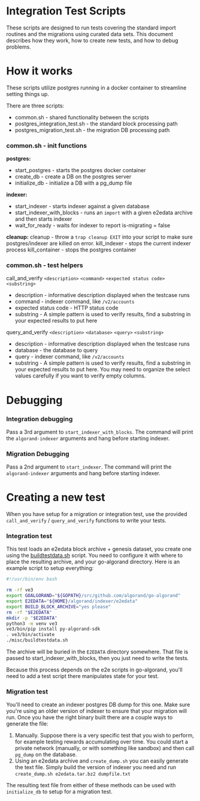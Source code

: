 # Integration Test Scripts

These scripts are designed to run tests covering the standard import routines and the migrations using curated data sets. This document describes how they work, how to create new tests, and how to debug problems.

# How it works

These scripts utilize postgres running in a docker container to streamline setting things up.

There are three scripts:
* common.sh - shared functionality between the scripts
* postgres_integration_test.sh - the standard block processing path
* postgres_migration_test.sh - the migration DB processing path

### common.sh - init functions

**postgres:**

* start_postgres - starts the postgres docker container
* create_db - create a DB on the postgres server
* initialize_db - initialize a DB with a pg_dump file

**indexer:**

* start_indexer - starts indexer against a given database
* start_indexer_with_blocks - runs an `import` with a given e2edata archive and then starts indexer
* wait_for_ready - waits for indexer to report is-migrating = false

**cleanup:**
cleanup - throw a `trap cleanup EXIT` into your script to make sure postgres/indexer are killed on error.
kill_indexer - stops the current indexer process
kill_container - stops the postgres container

### common.sh - test helpers

call_and_verify `<description>` `<command>` `<expected status code>` `<substring>`

* description - informative description displayed when the testcase runs
* command - indexer command, like `/v2/accounts`
* expected status code - HTTP status code
* substring - A simple pattern is used to verify results, find a substring in your expected results to put here

query_and_verify `<description>` `<database>` `<query>` `<substring>`

* description - informative description displayed when the testcase runs
* database - the database to query
* query - indexer command, like `/v2/accounts`
* substring - A simple pattern is used to verify results, find a substring in your expected results to put here. You may need to organize the select values carefully if you want to verify empty columns.

# Debugging

### Integration debugging
Pass a 3rd argument to `start_indexer_with_blocks`. The command will print the `algorand-indexer` arguments and hang before starting indexer.

### Migration Debugging
Pass a 2nd argument to `start_indexer`. The command will print the `algorand-indexer` arguments and hang before starting indexer.

# Creating a new test

When you have setup for a migration or integration test, use the provided `call_and_verify` / `query_and_verify` functions to write your tests.

### Integration test

This test loads an e2edata block archive + genesis dataset, you create one using the [buildtestdata.sh](../misc/buildtestdata.sh) script. You need to configure it with where to place the resulting archive, and your go-algorand directory. Here is an example script to setup everything:
```bash
#!/usr/bin/env bash

rm -rf ve3
export GOALGORAND="${GOPATH}/src/github.com/algorand/go-algorand"
export E2EDATA="${HOME}/algorand/indexer/e2edata"
export BUILD_BLOCK_ARCHIVE="yes please"
rm -rf "$E2EDATA"
mkdir -p "$E2EDATA"
python3 -m venv ve3
ve3/bin/pip install py-algorand-sdk
. ve3/bin/activate
./misc/buildtestdata.sh
```

The archive will be buried in the `E2EDATA` directory somewhere. That file is passed to start_indexer_with_blocks, then you just need to write the tests.

Because this process depends on the e2e scripts in go-algorand, you'll need to add a test script there manipulates state for your test.

### Migration test

You'll need to create an indexer postgres DB dump for this one. Make sure you're using an older version of indexer to ensure that your migration will run. Once you have the right binary built there are a couple ways to generate the file:

1. Manually. Suppose there is a very specific test that you wish to perform, for example testing rewards accumulating over time. You could start a private network (manually, or with something like sandbox) and then call `pg_dump` on the database.
2. Using an e2edata archive and `create_dump.sh` you can easily generate the text file. Simply build the version of indexer you need and run `create_dump.sh e2edata.tar.bz2 dumpfile.txt`

The resulting text file from either of these methods can be used with `initialize_db` to setup for a migration test.
